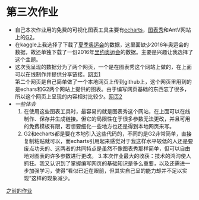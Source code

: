 # 第三次作业
- 自己本次作业用的免费的可视化图表工具主要有[echarts](https://www.echartsjs.com/zh/index.html)，[图表秀](https://www.tubiaoxiu.com/)和AntV网站上的[G2](http://antv.alipay.com/zh-cn/g2/3.x/demo/index.html)。
- 在kaggle上我选择了下载了[夏季奥运会](https://www.kaggle.com/the-guardian/olympic-games)的数据，这里面缺少2016年奥运会的数据，故还单独下载了一份2016年[里约奥运会](https://www.kaggle.com/rio2016/olympic-games)的数据。主要是兴趣让我选择了这个主题。
- 这次我呈现的数据分为了两个网页，一个是在图表秀这个网站上做的，在上面可以在线制作并提供分享链接。[网页1](https://www.tubiaoxiu.com/p/s/3a5ee912e6452766.html)  
第二个网页是自己简单做了一个本地网页上传到github上，这个网页里用到的是echars和G2两个网站上提供的图表。由于编写网页基础的东西忘了很多，所以这个网页上呈现的内容相对比较少。[网页2](https://cheerupyxolive.github.io/Homework/homework3/olympics)
- *一些体会* 
  1. 在使用这些图表工具时，最容易的就是图表秀这个网站，在上面可以在线制作、保存并生成链接。但它的局限性在于很多参数无法更改，并且可用的免费模板有限，若想要细化一些地方也还是得到本地网页来写。
  2. G2和echarts都是要在本地引入这些代码的，不同的是G2非常简单，直接复制粘贴就可以，而echarts引用起来感觉对于我这样水平较低的人还是要废点功夫的、这两者的共同特点是虽然不像图表秀那样简单，但可以自由地对图表的许多参数进行更改。
  3.本次作业最大的收获：技术的鸿沟使人抓狂。我又认识到了掌握编写网页的基础知识是多么重要，以及还需进一步加强学习，使得“看似已近在眼前，但其实自己呈的能力却并不足以实现”这样的现象减少。

[之前的作业](https://github.com/cheerupyxolive/Homework/blob/master/previoushw.md)

